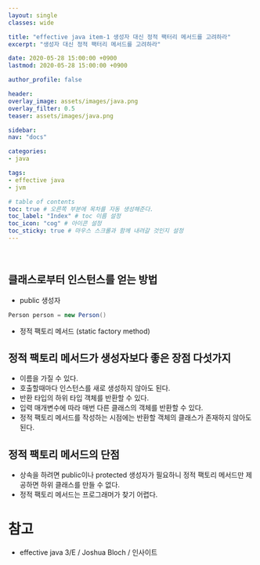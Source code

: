 ```yaml
---
layout: single
classes: wide

title: "effective java item-1 생성자 대신 정적 팩터리 메서드를 고려하라"
excerpt: "생성자 대신 정적 팩터리 메서드를 고려하라"

date: 2020-05-28 15:00:00 +0900
lastmod: 2020-05-28 15:00:00 +0900

author_profile: false

header:
overlay_image: assets/images/java.png
overlay_filter: 0.5
teaser: assets/images/java.png

sidebar:
nav: "docs"

categories:
- java

tags:
- effective java
- jvm

# table of contents
toc: true # 오른쪽 부분에 목차를 자동 생성해준다.
toc_label: "Index" # toc 이름 설정
toc_icon: "cog" # 아이콘 설정
toc_sticky: true # 마우스 스크롤과 함께 내려갈 것인지 설정
---
```

<br>

## 클래스로부터 인스턴스를 얻는 방법
* public 생성자
```java
Person person = new Person()
```
* 정적 팩토리 메서드 (static factory method)

## 정적 팩토리 메서드가 생성자보다 좋은 장점 다섯가지
* 이름을 가질 수 있다.
* 호출할때마다 인스턴스를 새로 생성하지 않아도 된다.
* 반환 타입의 하위 타입 객체를 반환할 수 있다.
* 입력 매개변수에 따라 매번 다른 클래스의 객체를 반환할 수 있다.
* 정적 팩토리 메서드를 작성하는 시점에는 반환할 객체의 클래스가 존재하지 않아도 된다.

## 정적 팩토리 메서드의 단점
* 상속을 하려면 public이나 protected 생성자가 필요하니 정적 팩토리 메서드만 제공하면 하위 클래스를 만들 수 없다.
* 정적 팩토리 메서드는 프로그래머가 찾기 어렵다.

# 참고
* effective java 3/E / Joshua Bloch / 인사이트
